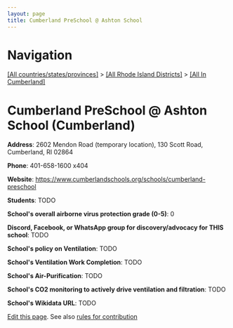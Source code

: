 ```yaml
---
layout: page
title: Cumberland PreSchool @ Ashton School
---
```

# Navigation

[[All countries/states/provinces]](../../..) > [[All Rhode Island Districts]](../..) > [[All In Cumberland]](..)

# Cumberland PreSchool @ Ashton School (Cumberland)

**Address**: 2602 Mendon Road (temporary location), 130 Scott Road, Cumberland, RI 02864

**Phone**: 401-658-1600 x404

**Website**: <https://www.cumberlandschools.org/schools/cumberland-preschool>

**Students**: TODO

**School's overall airborne virus protection grade (0-5)**: 0

**Discord, Facebook, or WhatsApp group for discovery/advocacy for THIS school**: TODO

**School's policy on Ventilation**: TODO

**School's Ventilation Work Completion**: TODO

**School's Air-Purification**: TODO

**School's CO2 monitoring to actively drive ventilation and filtration**: TODO

**School's Wikidata URL**: TODO


[Edit this page](https://github.com/ventilate-schools/RI/edit/main/./Cumberland/Cumberland_PreSchool_@_Ashton_School.md). See also [rules for contribution](../../../contribution-rules/)